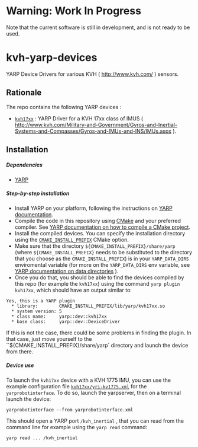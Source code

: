# Warning: Work In Progress
Note that the current software is still in development, and is not ready to be used. 

# kvh-yarp-devices
YARP Device Drivers for various  KVH ( http://www.kvh.com/ ) sensors.

## Rationale
The repo contains the following YARP devices : 
* [`kvh17xx`](kvh17xx) : YARP Driver for a KVH 17xx class of IMUS ( http://www.kvh.com/Military-and-Government/Gyros-and-Inertial-Systems-and-Compasses/Gyros-and-IMUs-and-INS/IMUs.aspx ). 

## Installation

##### Dependencies
- [YARP](https://github.com/robotology/yarp)

##### Step-by-step installation
* Install YARP on your platform, following the instructions on [YARP documentation](http://www.yarp.it/install.html). 
* Compile the code in this repository using [CMake](https://cmake.org/) and your preferred compiler. See [YARP documentation on how to compile a CMake project](http://www.yarp.it/using_cmake.html).
* Install the compiled devices. You can specify the installation directory using the [`CMAKE_INSTALL_PREFIX`](https://cmake.org/cmake/help/v3.0/variable/CMAKE_INSTALL_PREFIX.html) CMake option.
* Make sure that the directory `${CMAKE_INSTALL_PREFIX}/share/yarp` (where `${CMAKE_INSTALL_PREFIX}` needs to be substituted to the directory that you choose as the `CMAKE_INSTALL_PREFIX`) is in your `YARP_DATA_DIRS` enviromental variable (for more on the `YARP_DATA_DIRS` env variable, see [YARP documentation on data directories](http://www.yarp.it/yarp_data_dirs.html) ). 
* Once you do that, you should be able to find the devices compiled by this repo (for example the `kvh17xx`) using the command `yarp plugin kvh17xx`, which should have an output similar to:
~~~
Yes, this is a YARP plugin
  * library:        CMAKE_INSTALL_PREFIX/lib/yarp/kvh17xx.so
  * system version: 5
  * class name:     yarp::dev::kvh17xx
  * base class:     yarp::dev::DeviceDriver
~~~
If this is not the case, there could be some problems in finding the plugin. In that case, just move yourself to the ``${CMAKE_INSTALL_PREFIX}/share/yarp` directory and launch the device from there.

##### Device use 
To launch the `kvh17xx` device with a KVH 1775 IMU, you can use the example configuration file [`kvh17xx/yri-kv1775.xml`](`kvh17xx/yri-kv1775.xml`) for the `yarprobotinterface`.
To do so, launch the yarpserver, then on a terminal launch the device:
~~~
yarprobotinterface --from yarprobotinterface.xml
~~~
This should open a YARP port `/kvh_inertial` , that you can read from the command line for example using the `yarp read` command:
~~~
yarp read ... /kvh_inertial 
~~~


